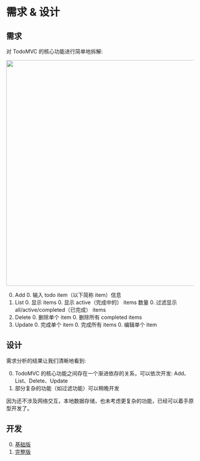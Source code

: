 # 需求 & 设计

## 需求

对 TodoMVC 的核心功能进行简单地拆解:

<img src="http://gtms02.alicdn.com/tps/i2/TB15D1RJFXXXXaEXFXX6QFS3VXX-1430-814.png" width="607" height="" />

0. Add
    0. 输入 todo item（以下简称 item）信息
0. List
    0. 显示 items
    0. 显示 active（完成中的） items 数量
    0. 过滤显示 all/active/completed（已完成） items
0. Delete
    0. 删除单个 item
    0. 删除所有 completed items
0. Update
    0. 完成单个 item
    0. 完成所有 items
    0. 编辑单个 item

## 设计

需求分析的结果让我们清晰地看到:

0. TodoMVC 的核心功能之间存在一个渐进依存的关系，可以依次开发: Add、List、Delete、Update
0. 部分复杂的功能（如过滤功能）可以稍晚开发

因为还不涉及网络交互，本地数据存储，也未考虑更复杂的功能，已经可以着手原型开发了。

## 开发

0. [基础版](./basic.html)
0. [完整版](./full.html)
